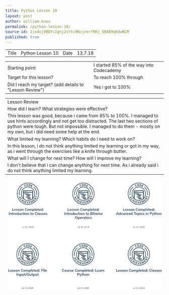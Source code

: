```yaml
---
title: Python Lesson 10
layout: post
author: william.knox
permalink: /python-lesson-10/
source-id: 1jx4oj9BQYcIgnj2sYtc9NcjnerfRKj_QBAN9q6dwNCM
published: true
---
```

<table>
  <tr>
    <td>Title</td>
    <td>Python Lesson 10</td>
    <td>Date</td>
    <td>13.7.18</td>
  </tr>
</table>


<table>
  <tr>
    <td>Starting point:</td>
    <td>I started 85% of the way into Codecademy</td>
  </tr>
  <tr>
    <td>Target for this lesson?</td>
    <td>To reach 100% through</td>
  </tr>
  <tr>
    <td>Did I reach my target? 
(add details to "Lesson Review")</td>
    <td>Yes i got to 100%</td>
  </tr>
</table>


<table>
  <tr>
    <td>Lesson Review</td>
  </tr>
  <tr>
    <td>How did I learn? What strategies were effective? </td>
  </tr>
  <tr>
    <td>This lesson was good, because i came from 85% to 100%. I managed to use hints accordingly and not get too distracted. The last two sections of python were tough. But not impossible. I managed to do them - mostly on my own, but i did need some help at the end.</td>
  </tr>
  <tr>
    <td>What limited my learning? Which habits do I need to work on? </td>
  </tr>
  <tr>
    <td>In this lesson, i do not think anything limited my learning or got in my way, as i went through the exercises like a knife through butter.</td>
  </tr>
  <tr>
    <td>What will I change for next time? How will I improve my learning?</td>
  </tr>
  <tr>
    <td>I don't believe that i can change anything for next time. As i already said i do not think anything limited my learning.</td>
  </tr>
</table>
<img src = "/images/Screenshot 2018-07-13 at 14.22.52.png">
<img src = "/images/Screenshot 2018-07-13 at 14.22.45.png">
<img src = "">
<img src = "">
